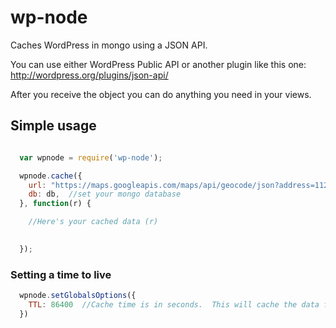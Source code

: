 # wp-node

Caches WordPress in mongo using a JSON API.

You can use either WordPress Public API or another plugin like this one: http://wordpress.org/plugins/json-api/

After you receive the object you can do anything you need in your views.

## Simple usage

```javascript

  var wpnode = require('wp-node');

  wpnode.cache({
    url: "https://maps.googleapis.com/maps/api/geocode/json?address=11205&sensor=false",
    db: db,  //set your mongo database
  }, function(r) {

    //Here's your cached data (r)
    

  });

```

### Setting a time to live

```javascript 
  wpnode.setGlobalsOptions({
    TTL: 86400  //Cache time is in seconds.  This will cache the data for a day
  })
```

